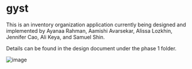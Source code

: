 # gyst

This is an inventory organization application currently being designed and implemented by Ayanaa Rahman, Aamishi Avarsekar, Alissa Lozkhin, Jennifer Cao, Ali Keya, and Samuel Shin. 

Details can be found in the design document under the phase 1 folder. 



![image](https://user-images.githubusercontent.com/76668055/140856553-779c3c45-31f9-47ce-acd1-5a59859b6b9b.png)
